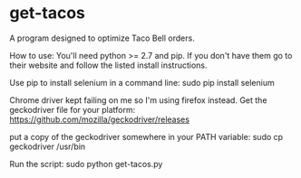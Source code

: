 # get-tacos
A program designed to optimize Taco Bell orders.

How to use:
You'll need python >= 2.7 and pip. If you don't have them go to their website and follow the listed install instructions.

Use pip to install selenium in a command line:
sudo pip install selenium

Chrome driver kept failing on me so I'm using firefox instead. Get the geckodriver file for your platform: https://github.com/mozilla/geckodriver/releases

put a copy of the geckodriver somewhere in your PATH variable:
sudo cp geckodriver /usr/bin

Run the script:
sudo python get-tacos.py

